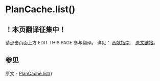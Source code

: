 # PlanCache.list()

## ！本页翻译征集中！

请点击页面上方 EDIT THIS PAGE 参与翻译。
详见：
[贡献指南]( https://github.com/JinMuInfo/MongoDB-Manual-zh/blob/master/CONTRIBUTING.md )、
[原文链接](  https://docs.mongodb.com/manual/reference/method/PlanCache.list/  )。

## 参见

原文 - [PlanCache.list()]( https://docs.mongodb.com/manual/reference/method/PlanCache.list/ )

